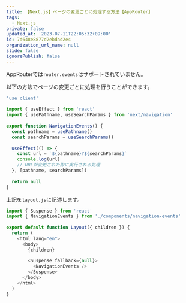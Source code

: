 ```yaml
---
title: 【Next.js】ページの変更ごとに処理する方法【AppRouter】
tags:
  - Next.js
private: false
updated_at: '2023-07-11T22:05:32+09:00'
id: 7d648e8877d2ebdad2e4
organization_url_name: null
slide: false
ignorePublish: false
---
```

AppRouterでは`router.events`はサポートされていません。

以下の方法でページの変更ごとに処理を行うことができます。

```js:app/_components/navigation-events.js
'use client'
 
import { useEffect } from 'react'
import { usePathname, useSearchParams } from 'next/navigation'
 
export function NavigationEvents() {
  const pathname = usePathname()
  const searchParams = useSearchParams()
 
  useEffect(() => {
    const url = `${pathname}?${searchParams}`
    console.log(url)
    // URLが変更された際に実行される処理
  }, [pathname, searchParams])
 
  return null
}

```

上記を`layout.js`に記述します。

```js:app/layout.js
import { Suspense } from 'react'
import { NavigationEvents } from './components/navigation-events'
 
export default function Layout({ children }) {
  return (
    <html lang="en">
      <body>
        {children}
 
        <Suspense fallback={null}>
          <NavigationEvents />
        </Suspense>
      </body>
    </html>
  )
}
```


